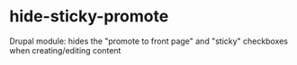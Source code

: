 hide-sticky-promote
===================

Drupal module: hides the "promote to front page" and "sticky" checkboxes when creating/editing content
